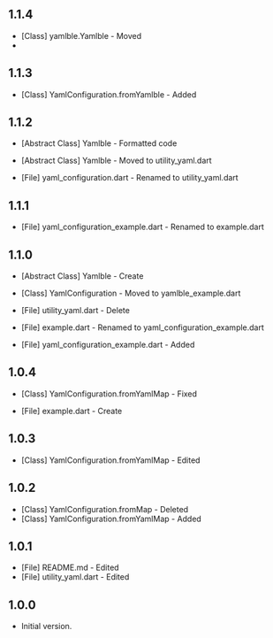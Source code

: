 ## 1.1.4
- [Class] yamlble.Yamlble - Moved
- 
## 1.1.3
- [Class] YamlConfiguration.fromYamlble - Added

## 1.1.2
- [Abstract Class] Yamlble - Formatted code
- [Abstract Class] Yamlble - Moved to utility_yaml.dart


- [File] yaml_configuration.dart - Renamed to utility_yaml.dart

## 1.1.1
- [File] yaml_configuration_example.dart - Renamed to example.dart

## 1.1.0
- [Abstract Class] Yamlble - Create
- [Class] YamlConfiguration - Moved to yamlble_example.dart


- [File] utility_yaml.dart - Delete
- [File] example.dart - Renamed to yaml_configuration_example.dart
- [File] yaml_configuration_example.dart - Added

## 1.0.4
- [Class] YamlConfiguration.fromYamlMap - Fixed


- [File] example.dart - Create

## 1.0.3
- [Class] YamlConfiguration.fromYamlMap - Edited

## 1.0.2
- [Class] YamlConfiguration.fromMap - Deleted
- [Class] YamlConfiguration.fromYamlMap - Added

## 1.0.1
- [File] README.md - Edited
- [File] utility_yaml.dart - Edited

## 1.0.0
- Initial version.
